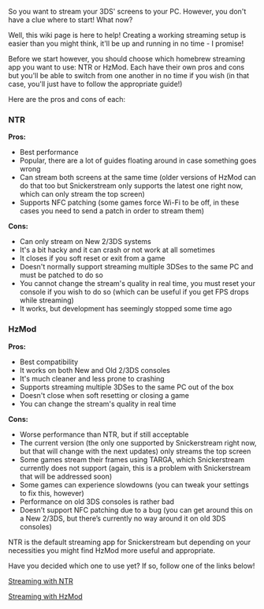 So you want to stream your 3DS' screens to your PC. However, you don't have a clue where to start! What now?

Well, this wiki page is here to help! Creating a working streaming setup is easier than you might think, it'll be up and running in no time - I promise!

Before we start however, you should choose which homebrew streaming app you want to use: NTR or HzMod. Each have their own pros and cons but you'll be able to switch from one another in no time if you wish (in that case, you'll just have to follow the appropriate guide!)

Here are the pros and cons of each:
### NTR
**Pros:**
* Best performance
* Popular, there are a lot of guides floating around in case something goes wrong
* Can stream both screens at the same time (older versions of HzMod can do that too but Snickerstream only supports the latest one right now, which can only stream the top screen)
* Supports NFC patching (some games force Wi-Fi to be off, in these cases you need to send a patch in order to stream them)

**Cons:**
* Can only stream on New 2/3DS systems
* It's a bit hacky and it can crash or not work at all sometimes
* It closes if you soft reset or exit from a game
* Doesn't normally support streaming multiple 3DSes to the same PC and must be patched to do so
* You cannot change the stream's quality in real time, you must reset your console if you wish to do so (which can be useful if you get FPS drops while streaming)
* It works, but development has seemingly stopped some time ago

### HzMod
**Pros:**
* Best compatibility
* It works on both New and Old 2/3DS consoles
* It's much cleaner and less prone to crashing
* Supports streaming multiple 3DSes to the same PC out of the box
* Doesn't close when soft resetting or closing a game
* You can change the stream's quality in real time

**Cons:**
* Worse performance than NTR, but if still acceptable
* The current version (the only one supported by Snickerstream right now, but that will change with the next updates) only streams the top screen
* Some games stream their frames using TARGA, which Snickerstream currently does not support (again, this is a problem with Snickerstream that will be addressed soon)
* Some games can experience slowdowns (you can tweak your settings to fix this, however)
* Performance on old 3DS consoles is rather bad
* Doesn’t support NFC patching due to a bug (you can get around this on a New 2/3DS, but there’s currently no way around it on old 3DS consoles)

NTR is the default streaming app for Snickerstream but depending on your necessities you might find HzMod more useful  and appropriate.

Have you decided which one to use yet? If so, follow one of the links below!

[Streaming with NTR](https://github.com/RattletraPM/Snickerstream/wiki/Streaming-with-NTR)

[Streaming with HzMod](https://github.com/RattletraPM/Snickerstream/wiki/Streaming-with-HzMod)
